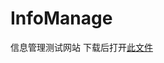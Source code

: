 # InfoManage
信息管理测试网站
下载后打开[此文件](https://github.com/stan142857/InfoManage/blob/master/InfoManage.sln)
